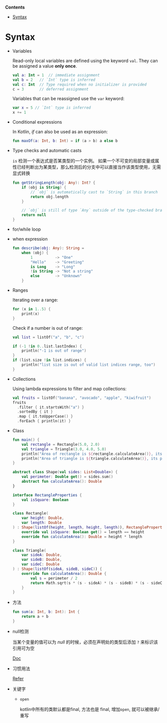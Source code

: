 <!-- START doctoc generated TOC please keep comment here to allow auto update -->
<!-- DON'T EDIT THIS SECTION, INSTEAD RE-RUN doctoc TO UPDATE -->
**Contents**

- [Syntax](#syntax)

<!-- END doctoc generated TOC please keep comment here to allow auto update -->

# Syntax

- Variables

    Read-only local variables are defined using the keyword `val`. They can be assigned a value **only once**.

    ```kotlin
    val a: Int = 1  // immediate assignment
    val b = 2   // `Int` type is inferred
    val c: Int  // Type required when no initializer is provided
    c = 3       // deferred assignment
    ```

    Variables that can be reassigned use the `var` keyword:

    ```kotlin
    var x = 5 // `Int` type is inferred
    x += 1
    ```

- Conditional expressions

    In Kotlin, *if* can also be used as an expression:

    ```kotlin
    fun maxOf(a: Int, b: Int) = if (a > b) a else b
    ```

    

- Type checks and automatic casts

    `is` 检测一个表达式是否某类型的一个实例。 如果一个不可变的局部变量或属性已经判断出为某类型，那么检测后的分支中可以直接当作该类型使用，无需显式转换

    ```kotlin
    fun getStringLength(obj: Any): Int? {
        if (obj is String) {
            // `obj` is automatically cast to `String` in this branch
            return obj.length
        }
    
        // `obj` is still of type `Any` outside of the type-checked branch
        return null
    }
    ```

- for/while loop

- when expression

    ```kotlin
    fun describe(obj: Any): String =
        when (obj) {
            1          -> "One"
            "Hello"    -> "Greeting"
            is Long    -> "Long"
            !is String -> "Not a string"
            else       -> "Unknown"
        }
    ```

- Ranges

    Iterating over a range:

    ```kotlin
    for (x in 1..5) {
        print(x)
    }
    ```

    Check if a number is out of range:

    ```kotlin
    val list = listOf("a", "b", "c")
    
    if (-1 !in 0..list.lastIndex) {
        println("-1 is out of range")
    }
    if (list.size !in list.indices) {
        println("list size is out of valid list indices range, too")
    }
    ```

- Collections

    Using lambda expressions to filter and map collections:

    ```kotlin
    val fruits = listOf("banana", "avocado", "apple", "kiwifruit")
    fruits
      .filter { it.startsWith("a") }
      .sortedBy { it }
      .map { it.toUpperCase() }
      .forEach { println(it) }
    ```

- Class

    ```kotlin
    fun main() {
        val rectangle = Rectangle(5.0, 2.0)
        val triangle = Triangle(3.0, 4.0, 5.0)
        println("Area of rectangle is ${rectangle.calculateArea()}, its perimeter is ${rectangle.perimeter}")
        println("Area of triangle is ${triangle.calculateArea()}, its perimeter is ${triangle.perimeter}")
    }
    
    abstract class Shape(val sides: List<Double>) {
        val perimeter: Double get() = sides.sum()
        abstract fun calculateArea(): Double
    }
    
    interface RectangleProperties {
        val isSquare: Boolean
    }
    
    class Rectangle(
        var height: Double,
        var length: Double
    ) : Shape(listOf(height, length, height, length)), RectangleProperties {
        override val isSquare: Boolean get() = length == height
        override fun calculateArea(): Double = height * length
    }
    
    class Triangle(
        var sideA: Double,
        var sideB: Double,
        var sideC: Double
    ) : Shape(listOf(sideA, sideB, sideC)) {
        override fun calculateArea(): Double {
            val s = perimeter / 2
            return Math.sqrt(s * (s - sideA) * (s - sideB) * (s - sideC))
        }
    }
    ```

- 方法

    ```kotlin
    fun sum(a: Int, b: Int): Int {
        return a + b
    }
    ```

- null检测

    当某个变量的值可以为 *null* 的时候，必须在声明处的类型后添加 `?` 来标识该引用可为空

    [Doc](https://www.kotlincn.net/docs/reference/null-safety.html)

- 习惯用法

    [Refer](https://www.kotlincn.net/docs/reference/idioms.html) 

- 关键字

    - `open`

        kotlin中所有的类默认都是final, 方法也是 final, 增加`open`, 就可以被继承/重写

